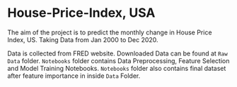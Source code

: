 # House-Price-Index, USA
The aim of the project is to predict the monthly change in House Price Index, US.
Taking Data from Jan 2000 to Dec 2020.

Data is collected from FRED website.
Downloaded Data can be found at `Raw Data` folder.
`Notebooks` folder contains Data Preprocessing, Feature Selection and Model Training Notebooks. 
`Notebooks` folder also contains final dataset after feature importance in inside `Data` Folder.

